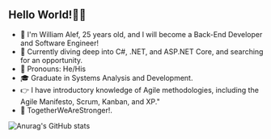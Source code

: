 ## Hello World!👋👋

- 🌱 I'm William Alef, 25 years old, and I will become a Back-End Developer and Software Engineer!
- 🔭 Currently diving deep into C#, .NET, and ASP.NET Core, and searching for an opportunity.
- 🔭 Pronouns: He/His
- :mortar_board: Graduate in Systems Analysis and Development.
- :point_right: I have introductory knowledge of Agile methodologies, including the Agile Manifesto, Scrum, Kanban, and XP."
- :muscle: TogetherWeAreStronger!.

![Anurag's GitHub stats](https://github-readme-stats.vercel.app/api?username=William-Alef&show_icons=true&theme=nightowl )
